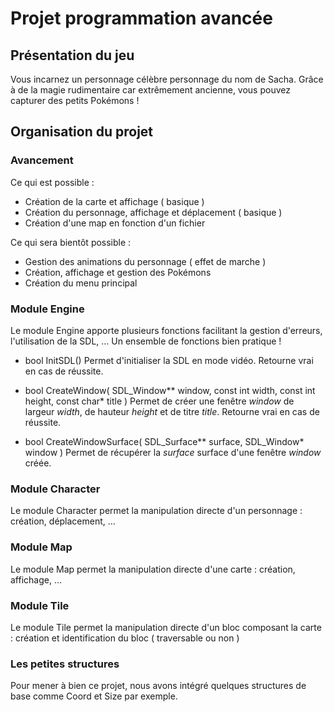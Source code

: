 # Projet programmation avancée

## Présentation du jeu
Vous incarnez un personnage célèbre personnage du nom de Sacha. Grâce à de la magie rudimentaire car extrêmement ancienne, vous pouvez capturer des petits Pokémons !
  
  
## Organisation du projet
  
### Avancement
Ce qui est possible :
 - Création de la carte et affichage ( basique )
 - Création du personnage, affichage et déplacement ( basique )
 - Création d'une map en fonction d'un fichier 

Ce qui sera bientôt possible :
 - Gestion des animations du personnage ( effet de marche )
 - Création, affichage et gestion des Pokémons
 - Création du menu principal
  
  
### Module Engine
Le module Engine apporte plusieurs fonctions facilitant la gestion d'erreurs, l'utilisation de la SDL, ... Un ensemble de fonctions bien pratique !
  
  - bool InitSDL()
        Permet d'initialiser la SDL en mode vidéo. Retourne vrai en cas de réussite.
    
  - bool CreateWindow( SDL_Window** window, const int width, const int height, const char* title )
        Permet de créer une fenêtre *window* de largeur *width*, de hauteur *height* et de titre *title*. Retourne vrai en cas de réussite.
        
  - bool CreateWindowSurface( SDL_Surface** surface, SDL_Window* window )
        Permet de récupérer la *surface* surface d'une fenêtre *window* créée.
    
  
  
### Module Character
Le module Character permet la manipulation directe d'un personnage : création, déplacement, ... 
  
  
### Module Map
Le module Map permet la manipulation directe d'une carte : création, affichage, ...
  
  
### Module Tile
Le module Tile permet la manipulation directe d'un bloc composant la carte : création et identification du bloc ( traversable ou non )
  
  
### Les petites structures
Pour mener à bien ce projet, nous avons intégré quelques structures de base comme Coord et Size par exemple.
